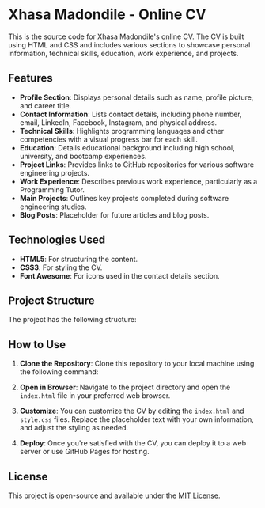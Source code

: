 # Xhasa Madondile - Online CV

This is the source code for Xhasa Madondile's online CV. The CV is built using HTML and CSS and includes various sections to showcase personal information, technical skills, education, work experience, and projects.

## Features

- **Profile Section**: Displays personal details such as name, profile picture, and career title.
- **Contact Information**: Lists contact details, including phone number, email, LinkedIn, Facebook, Instagram, and physical address.
- **Technical Skills**: Highlights programming languages and other competencies with a visual progress bar for each skill.
- **Education**: Details educational background including high school, university, and bootcamp experiences.
- **Project Links**: Provides links to GitHub repositories for various software engineering projects.
- **Work Experience**: Describes previous work experience, particularly as a Programming Tutor.
- **Main Projects**: Outlines key projects completed during software engineering studies.
- **Blog Posts**: Placeholder for future articles and blog posts.

## Technologies Used

- **HTML5**: For structuring the content.
- **CSS3**: For styling the CV.
- **Font Awesome**: For icons used in the contact details section.

## Project Structure

The project has the following structure:

## How to Use

1. **Clone the Repository**: Clone this repository to your local machine using the following command:

2. **Open in Browser**: Navigate to the project directory and open the `index.html` file in your preferred web browser.

3. **Customize**: You can customize the CV by editing the `index.html` and `style.css` files. Replace the placeholder text with your own information, and adjust the styling as needed.

4. **Deploy**: Once you're satisfied with the CV, you can deploy it to a web server or use GitHub Pages for hosting.

## License

This project is open-source and available under the [MIT License](LICENSE).

